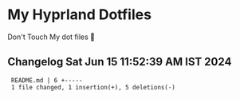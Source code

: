 # My Hyprland Dotfiles
  Don't Touch My dot files 🙂
 
 
## Changelog Sat Jun 15 11:52:39 AM IST 2024
```
 README.md | 6 +-----
 1 file changed, 1 insertion(+), 5 deletions(-)
```
 
